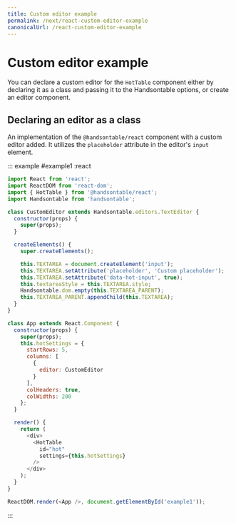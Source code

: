```yaml
---
title: Custom editor example
permalink: /next/react-custom-editor-example
canonicalUrl: /react-custom-editor-example
---
```


# Custom editor example

You can declare a custom editor for the `HotTable` component either by declaring it as a class and passing it to the Handsontable options, or create an editor component.

## Declaring an editor as a class

An implementation of the `@handsontable/react` component with a custom editor added. It utilizes the `placeholder` attribute in the editor's `input` element.

::: example #example1 :react
```js
import React from 'react';
import ReactDOM from 'react-dom';
import { HotTable } from '@handsontable/react';
import Handsontable from 'handsontable';

class CustomEditor extends Handsontable.editors.TextEditor {
  constructor(props) {
    super(props);
  }

  createElements() {
    super.createElements();

    this.TEXTAREA = document.createElement('input');
    this.TEXTAREA.setAttribute('placeholder', 'Custom placeholder');
    this.TEXTAREA.setAttribute('data-hot-input', true);
    this.textareaStyle = this.TEXTAREA.style;
    Handsontable.dom.empty(this.TEXTAREA_PARENT);
    this.TEXTAREA_PARENT.appendChild(this.TEXTAREA);
  }
}

class App extends React.Component {
  constructor(props) {
    super(props);
    this.hotSettings = {
      startRows: 5,
      columns: [
        {
          editor: CustomEditor
        }
      ],
      colHeaders: true,
      colWidths: 200
    };
  }

  render() {
    return (
      <div>
        <HotTable
          id="hot"
          settings={this.hotSettings}
        />
      </div>
    );
  }
}

ReactDOM.render(<App />, document.getElementById('example1'));
```
:::
